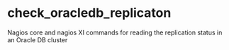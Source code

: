 # check_oracledb_replicaton
Nagios core and nagios XI commands for reading the replication status in an Oracle DB cluster
